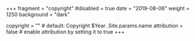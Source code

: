 +++
fragment = "copyright"
#disabled = true
date = "2019-08-06"
weight = 1250
background = "dark"

copyright = "" # default: Copyright $Year .Site.params.name
attribution = false # enable attribution by setting it to true
+++
